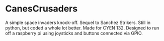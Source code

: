 # CanesCrusaders
A simple space invaders knock-off. Sequel to Sanchez Strikers. Still in python, but coded a whole lot better.
Made for CYEN 132. Designed to run off a raspberry pi using joysticks and buttons connected via GPIO.
